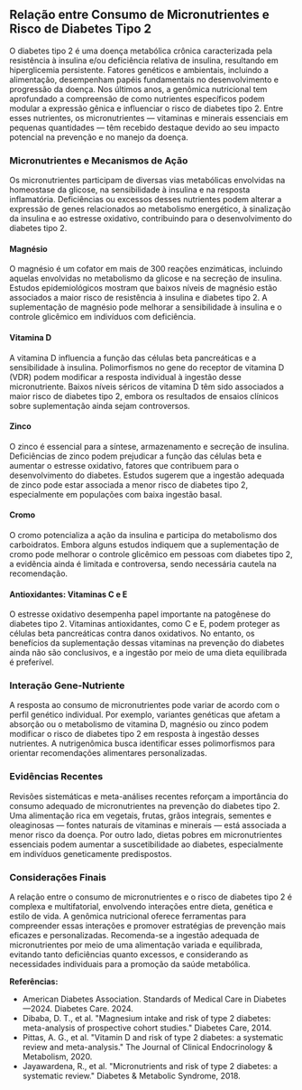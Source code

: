 
## Relação entre Consumo de Micronutrientes e Risco de Diabetes Tipo 2

O diabetes tipo 2 é uma doença metabólica crônica caracterizada pela resistência à insulina e/ou deficiência relativa de insulina, resultando em hiperglicemia persistente. Fatores genéticos e ambientais, incluindo a alimentação, desempenham papéis fundamentais no desenvolvimento e progressão da doença. Nos últimos anos, a genômica nutricional tem aprofundado a compreensão de como nutrientes específicos podem modular a expressão gênica e influenciar o risco de diabetes tipo 2. Entre esses nutrientes, os micronutrientes — vitaminas e minerais essenciais em pequenas quantidades — têm recebido destaque devido ao seu impacto potencial na prevenção e no manejo da doença.

### Micronutrientes e Mecanismos de Ação

Os micronutrientes participam de diversas vias metabólicas envolvidas na homeostase da glicose, na sensibilidade à insulina e na resposta inflamatória. Deficiências ou excessos desses nutrientes podem alterar a expressão de genes relacionados ao metabolismo energético, à sinalização da insulina e ao estresse oxidativo, contribuindo para o desenvolvimento do diabetes tipo 2.

#### Magnésio

O magnésio é um cofator em mais de 300 reações enzimáticas, incluindo aquelas envolvidas no metabolismo da glicose e na secreção de insulina. Estudos epidemiológicos mostram que baixos níveis de magnésio estão associados a maior risco de resistência à insulina e diabetes tipo 2. A suplementação de magnésio pode melhorar a sensibilidade à insulina e o controle glicêmico em indivíduos com deficiência.

#### Vitamina D

A vitamina D influencia a função das células beta pancreáticas e a sensibilidade à insulina. Polimorfismos no gene do receptor de vitamina D (VDR) podem modificar a resposta individual à ingestão desse micronutriente. Baixos níveis séricos de vitamina D têm sido associados a maior risco de diabetes tipo 2, embora os resultados de ensaios clínicos sobre suplementação ainda sejam controversos.

#### Zinco

O zinco é essencial para a síntese, armazenamento e secreção de insulina. Deficiências de zinco podem prejudicar a função das células beta e aumentar o estresse oxidativo, fatores que contribuem para o desenvolvimento do diabetes. Estudos sugerem que a ingestão adequada de zinco pode estar associada a menor risco de diabetes tipo 2, especialmente em populações com baixa ingestão basal.

#### Cromo

O cromo potencializa a ação da insulina e participa do metabolismo dos carboidratos. Embora alguns estudos indiquem que a suplementação de cromo pode melhorar o controle glicêmico em pessoas com diabetes tipo 2, a evidência ainda é limitada e controversa, sendo necessária cautela na recomendação.

#### Antioxidantes: Vitaminas C e E

O estresse oxidativo desempenha papel importante na patogênese do diabetes tipo 2. Vitaminas antioxidantes, como C e E, podem proteger as células beta pancreáticas contra danos oxidativos. No entanto, os benefícios da suplementação dessas vitaminas na prevenção do diabetes ainda não são conclusivos, e a ingestão por meio de uma dieta equilibrada é preferível.

### Interação Gene-Nutriente

A resposta ao consumo de micronutrientes pode variar de acordo com o perfil genético individual. Por exemplo, variantes genéticas que afetam a absorção ou o metabolismo de vitamina D, magnésio ou zinco podem modificar o risco de diabetes tipo 2 em resposta à ingestão desses nutrientes. A nutrigenômica busca identificar esses polimorfismos para orientar recomendações alimentares personalizadas.

### Evidências Recentes

Revisões sistemáticas e meta-análises recentes reforçam a importância do consumo adequado de micronutrientes na prevenção do diabetes tipo 2. Uma alimentação rica em vegetais, frutas, grãos integrais, sementes e oleaginosas — fontes naturais de vitaminas e minerais — está associada a menor risco da doença. Por outro lado, dietas pobres em micronutrientes essenciais podem aumentar a suscetibilidade ao diabetes, especialmente em indivíduos geneticamente predispostos.

### Considerações Finais

A relação entre o consumo de micronutrientes e o risco de diabetes tipo 2 é complexa e multifatorial, envolvendo interações entre dieta, genética e estilo de vida. A genômica nutricional oferece ferramentas para compreender essas interações e promover estratégias de prevenção mais eficazes e personalizadas. Recomenda-se a ingestão adequada de micronutrientes por meio de uma alimentação variada e equilibrada, evitando tanto deficiências quanto excessos, e considerando as necessidades individuais para a promoção da saúde metabólica.

**Referências:**

- American Diabetes Association. Standards of Medical Care in Diabetes—2024. Diabetes Care. 2024.
- Dibaba, D. T., et al. "Magnesium intake and risk of type 2 diabetes: meta-analysis of prospective cohort studies." Diabetes Care, 2014.
- Pittas, A. G., et al. "Vitamin D and risk of type 2 diabetes: a systematic review and meta-analysis." The Journal of Clinical Endocrinology & Metabolism, 2020.
- Jayawardena, R., et al. "Micronutrients and risk of type 2 diabetes: a systematic review." Diabetes & Metabolic Syndrome, 2018.
```
